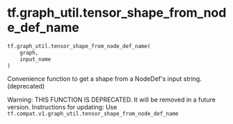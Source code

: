 <div itemscope itemtype="http://developers.google.com/ReferenceObject">
<meta itemprop="name" content="tf.graph_util.tensor_shape_from_node_def_name" />
<meta itemprop="path" content="Stable" />
</div>

# tf.graph_util.tensor_shape_from_node_def_name

``` python
tf.graph_util.tensor_shape_from_node_def_name(
    graph,
    input_name
)
```

Convenience function to get a shape from a NodeDef's input string. (deprecated)

Warning: THIS FUNCTION IS DEPRECATED. It will be removed in a future version.
Instructions for updating:
Use `tf.compat.v1.graph_util.tensor_shape_from_node_def_name`